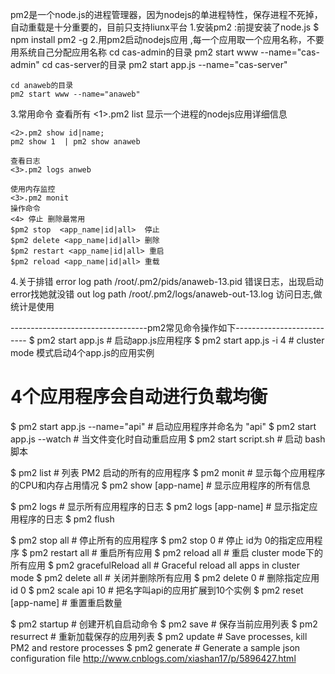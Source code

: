 pm2是一个node.js的进程管理器，因为nodejs的单进程特性，保存进程不死掉，自动重载是十分重要的，目前只支持liunx平台
1.安装pm2 :前提安装了node.js
    $ npm install pm2 -g
2.用pm2启动nodejs应用 ,每一个应用取一个应用名称，不要用系统自己分配应用名称
    cd cas-admin的目录
    pm2 start www --name="cas-admin"
    cd cas-server的目录
    pm2 start app.js --name="cas-server"

    cd anaweb的目录
    pm2 start www --name="anaweb"   

3.常用命令
    查看所有
    <1>.pm2 list
    显示一个进程的nodejs应用详细信息

    <2>.pm2 show id|name;
    pm2 show 1  | pm2 show anaweb

    查看日志 
    <3>.pm2 logs anweb

    使用内存监控
    <3>.pm2 monit
    操作命令
    <4> 停止 删除最常用
    $pm2 stop  <app_name|id|all>  停止
    $pm2 delete <app_name|id|all> 删除
    $pm2 restart <app_name|id|all> 重启
    $pm2 reload <app_name|id|all> 重载
4.关于排错
    error log path  /root/.pm2/pids/anaweb-13.pid 
    错误日志，出现启动 error找她就没错
    out log path    /root/.pm2/logs/anaweb-out-13.log 
    访问日志,做统计是使用

----------------------------------pm2常见命令操作如下--------------------------
$ pm2 start app.js # 启动app.js应用程序
$ pm2 start app.js -i 4 # cluster mode 模式启动4个app.js的应用实例

# 4个应用程序会自动进行负载均衡
$ pm2 start app.js --name="api" # 启动应用程序并命名为 "api"
$ pm2 start app.js --watch # 当文件变化时自动重启应用
$ pm2 start script.sh # 启动 bash 脚本

$ pm2 list # 列表 PM2 启动的所有的应用程序
$ pm2 monit # 显示每个应用程序的CPU和内存占用情况
$ pm2 show [app-name] # 显示应用程序的所有信息

$ pm2 logs # 显示所有应用程序的日志
$ pm2 logs [app-name] # 显示指定应用程序的日志
$ pm2 flush

$ pm2 stop all # 停止所有的应用程序
$ pm2 stop 0 # 停止 id为 0的指定应用程序
$ pm2 restart all # 重启所有应用
$ pm2 reload all # 重启 cluster mode下的所有应用
$ pm2 gracefulReload all # Graceful reload all apps in cluster mode
$ pm2 delete all # 关闭并删除所有应用
$ pm2 delete 0 # 删除指定应用 id 0
$ pm2 scale api 10 # 把名字叫api的应用扩展到10个实例
$ pm2 reset [app-name] # 重置重启数量

$ pm2 startup # 创建开机自启动命令
$ pm2 save # 保存当前应用列表
$ pm2 resurrect # 重新加载保存的应用列表
$ pm2 update # Save processes, kill PM2 and restore processes
$ pm2 generate # Generate a sample json configuration file
http://www.cnblogs.com/xiashan17/p/5896427.html



